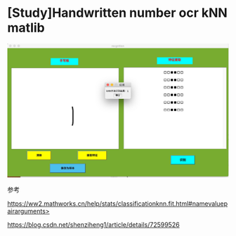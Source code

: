 # [Study]Handwritten number ocr kNN matlib



![img](https://github.com/eritpchy/handwritten-number-ocr-matlib/blob/master/screenshot/1.png?raw=true)



参考

https://ww2.mathworks.cn/help/stats/classificationknn.fit.html#namevaluepairarguments>

<https://blog.csdn.net/shenziheng1/article/details/72599526>

